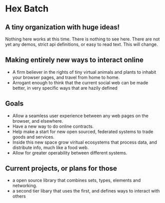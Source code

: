 # Hex Batch

## A tiny organization with huge ideas!
Nothing here works at this time. There is nothing to see here. There are not yet any demos, strict api definitions, or easy to read text. This will change.

## Making entirely new ways to interact online
* A firm believer in the rights of tiny virtual animals and plants to inhabit your browser pages, and travel from home to home.
* Arrogant enough to think that the current social web can be made better, in very specific ways that are hazily defined

## Goals

- Allow a seamless user experience between any web pages on the browser, and elsewhere.
- Have a new way to do online contracts.
- Help make a start for new open sourced, federated systems to trade goods and services.
- Inside this new space grow viritual ecosystems that process data, and distribute info, much like a food web.
- Allow for greater operability between different systems.
 
## Current projects, or plans for those

- a open source library that combines sets, types, elements and networking.
- a second tier libary that uses the first, and defines ways to interact with others

